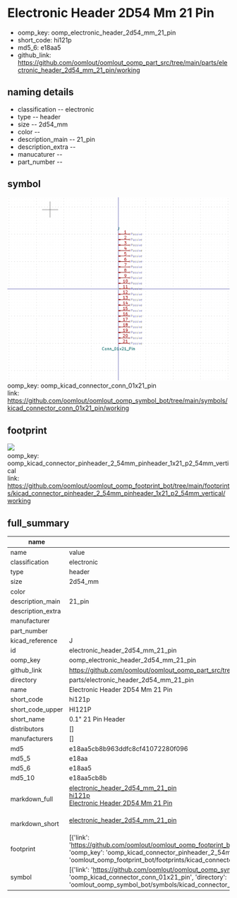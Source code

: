 # Electronic Header 2D54 Mm 21 Pin

  
* oomp_key: oomp_electronic_header_2d54_mm_21_pin 
* short_code: hi121p
* md5_6: e18aa5  
* github_link: https://github.com/oomlout/oomlout_oomp_part_src/tree/main/parts/electronic_header_2d54_mm_21_pin/working  
## naming details
* classification -- electronic
* type -- header
* size -- 2d54_mm
* color -- 
* description_main -- 21_pin
* description_extra -- 
* manucaturer -- 
* part_number -- 



## symbol

![](symbol/0/working/working_600.png)  
oomp_key: oomp_kicad_connector_conn_01x21_pin  
link: https://github.com/oomlout/oomlout_oomp_symbol_bot/tree/main/symbols/kicad_connector_conn_01x21_pin/working  

## footprint

![](footprint/0/working/working_600.png)  
oomp_key: oomp_kicad_connector_pinheader_2_54mm_pinheader_1x21_p2_54mm_vertical  
link: https://github.com/oomlout/oomlout_oomp_footprint_bot/tree/main/footprints/kicad_connector_pinheader_2_54mm_pinheader_1x21_p2_54mm_vertical/working  

## full_summary
| name | value | 
| --- | --- | 
| name | value | 
| classification | electronic | 
| type | header | 
| size | 2d54_mm | 
| color |  | 
| description_main | 21_pin | 
| description_extra |  | 
| manufacturer |  | 
| part_number |  | 
| kicad_reference | J | 
| id | electronic_header_2d54_mm_21_pin | 
| oomp_key | oomp_electronic_header_2d54_mm_21_pin | 
| github_link | https://github.com/oomlout/oomlout_oomp_part_src/tree/main/parts/electronic_header_2d54_mm_21_pin/working | 
| directory | parts/electronic_header_2d54_mm_21_pin | 
| name | Electronic Header 2D54 Mm 21 Pin | 
| short_code | hi121p | 
| short_code_upper | HI121P | 
| short_name | 0.1" 21 Pin Header | 
| distributors | [] | 
| manufacturers | [] | 
| md5 | e18aa5cb8b963ddfc8cf41072280f096 | 
| md5_5 | e18aa | 
| md5_6 | e18aa5 | 
| md5_10 | e18aa5cb8b | 
| markdown_full | [electronic_header_2d54_mm_21_pin](https://github.com/oomlout/oomlout_oomp_part_src/tree/main/parts/electronic_header_2d54_mm_21_pin/working)<br>[hi121p](https://github.com/oomlout/oomlout_oomp_part_src/tree/main/parts/electronic_header_2d54_mm_21_pin/working)<br>[Electronic Header 2D54 Mm 21 Pin](https://github.com/oomlout/oomlout_oomp_part_src/tree/main/parts/electronic_header_2d54_mm_21_pin/working)<br><br> | 
| markdown_short | [electronic_header_2d54_mm_21_pin](https://github.com/oomlout/oomlout_oomp_part_src/tree/main/parts/electronic_header_2d54_mm_21_pin/working)<br><br> | 
| footprint | [{'link': 'https://github.com/oomlout/oomlout_oomp_footprint_bot/tree/main/foootprntss/kicad_connector_pinheader_2_54mm_pinheader_1x21_p2_54mm_vertical', 'oomp_key': 'oomp_kicad_connector_pinheader_2_54mm_pinheader_1x21_p2_54mm_vertical', 'directory': 'oomlout_oomp_footprint_bot/footprints/kicad_connector_pinheader_2_54mm_pinheader_1x21_p2_54mm_vertical//working/working.kicad_mod'}] | 
| symbol | [{'link': 'https://github.com/oomlout/oomlout_oomp_symbol_bot/tree/main/symbols/kicad_connector_conn_01x21_pin', 'oomp_key': 'oomp_kicad_connector_conn_01x21_pin', 'directory': 'oomlout_oomp_symbol_bot/symbols/kicad_connector_conn_01x21_pin//working/working.kicad_sym'}] | 
